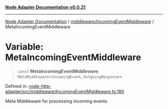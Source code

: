 [**Node Adapter Documentation v0.0.21**](../../../README.md)

***

[Node Adapter Documentation](../../../modules.md) / [middleware/IncomingEventMiddleware](../README.md) / MetaIncomingEventMiddleware

# Variable: MetaIncomingEventMiddleware

> `const` **MetaIncomingEventMiddleware**: `MetaMiddleware`\<`IncomingEvent`, `OutgoingResponse`\>

Defined in: [node-http-adapter/src/middleware/IncomingEventMiddleware.ts:180](https://github.com/stonemjs/node-http-adapter/blob/536e0dac6f971d10122453661aa60ac1371c6317/src/middleware/IncomingEventMiddleware.ts#L180)

Meta Middleware for processing incoming events.
